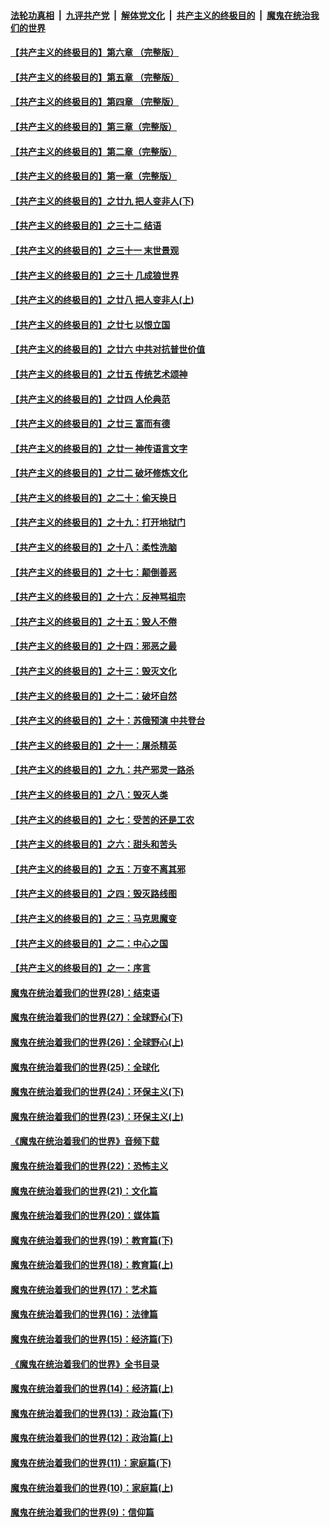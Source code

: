 ####  [法轮功真相](../../../../basic/blob/master/README.md?t=10030339) &nbsp;|&nbsp; [九评共产党](../../../../9ping.md/blob/master/README.md?t=10030339) &nbsp;|&nbsp; [解体党文化](../../../../jtdwh.md/blob/master/README.md?t=10030339)  &nbsp;|&nbsp; [共产主义的终极目的](../../../../gczydzjmd.md/blob/master/README.md?t=10030339) &nbsp;|&nbsp; [魔鬼在统治我们的世界](../../../../mgztzwmdsj.md/blob/master/README.md?t=10030339) 

#### [【共产主义的终极目的】第六章 （完整版）](../pages/nsc422/n11428913.md?t=10030339) 

#### [【共产主义的终极目的】第五章 （完整版）](../pages/nsc422/n11428912.md?t=10030339) 

#### [【共产主义的终极目的】第四章 （完整版）](../pages/nsc422/n11428907.md?t=10030339) 

#### [【共产主义的终极目的】第三章（完整版）](../pages/nsc422/n11428848.md?t=10030339) 

#### [【共产主义的终极目的】第二章（完整版）](../pages/nsc422/n11428831.md?t=10030339) 

#### [【共产主义的终极目的】第一章（完整版）](../pages/nsc422/n11417651.md?t=10030339) 

#### [【共产主义的终极目的】之廿九 把人变非人(下)](../pages/nsc422/n11344140.md?t=10030339) 

#### [【共产主义的终极目的】之三十二 结语](../pages/nsc422/n11360535.md?t=10030339) 

#### [【共产主义的终极目的】之三十一 末世景观](../pages/nsc422/n11351129.md?t=10030339) 

#### [【共产主义的终极目的】之三十 几成狼世界](../pages/nsc422/n11348280.md?t=10030339) 

#### [【共产主义的终极目的】之廿八 把人变非人(上)](../pages/nsc422/n11340492.md?t=10030339) 

#### [【共产主义的终极目的】之廿七 以恨立国](../pages/nsc422/n11336944.md?t=10030339) 

#### [【共产主义的终极目的】之廿六 中共对抗普世价值](../pages/nsc422/n11324785.md?t=10030339) 

#### [【共产主义的终极目的】之廿五 传统艺术颂神](../pages/nsc422/n11296396.md?t=10030339) 

#### [【共产主义的终极目的】之廿四 人伦典范](../pages/nsc422/n11296397.md?t=10030339) 

#### [【共产主义的终极目的】之廿三 富而有德](../pages/nsc422/n11283598.md?t=10030339) 

#### [【共产主义的终极目的】之廿一 神传语言文字](../pages/nsc422/n11263265.md?t=10030339) 

#### [【共产主义的终极目的】之廿二 破坏修炼文化](../pages/nsc422/n11245728.md?t=10030339) 

#### [【共产主义的终极目的】之二十：偷天换日](../pages/nsc422/n11238846.md?t=10030339) 

#### [【共产主义的终极目的】之十九：打开地狱门](../pages/nsc422/n11206376.md?t=10030339) 

#### [【共产主义的终极目的】之十八：柔性洗脑](../pages/nsc422/n11199994.md?t=10030339) 

#### [【共产主义的终极目的】之十七：颠倒善恶](../pages/nsc422/n11179782.md?t=10030339) 

#### [【共产主义的终极目的】之十六：反神骂祖宗](../pages/nsc422/n11166798.md?t=10030339) 

#### [【共产主义的终极目的】之十五：毁人不倦](../pages/nsc422/n11166792.md?t=10030339) 

#### [【共产主义的终极目的】之十四：邪恶之最](../pages/nsc422/n11150249.md?t=10030339) 

#### [【共产主义的终极目的】之十三：毁灭文化](../pages/nsc422/n11135227.md?t=10030339) 

#### [【共产主义的终极目的】之十二：破坏自然](../pages/nsc422/n11135214.md?t=10030339) 

#### [【共产主义的终极目的】之十：苏俄预演 中共登台](../pages/nsc422/n11118424.md?t=10030339) 

#### [【共产主义的终极目的】之十一：屠杀精英](../pages/nsc422/n11118442.md?t=10030339) 

#### [【共产主义的终极目的】之九：共产邪灵一路杀](../pages/nsc422/n11114139.md?t=10030339) 

#### [【共产主义的终极目的】之八：毁灭人类](../pages/nsc422/n11108503.md?t=10030339) 

#### [【共产主义的终极目的】之七：受苦的还是工农](../pages/nsc422/n11101809.md?t=10030339) 

#### [【共产主义的终极目的】之六：甜头和苦头](../pages/nsc422/n11096971.md?t=10030339) 

#### [【共产主义的终极目的】之五：万变不离其邪](../pages/nsc422/n11091285.md?t=10030339) 

#### [【共产主义的终极目的】之四：毁灭路线图](../pages/nsc422/n11086284.md?t=10030339) 

#### [【共产主义的终极目的】之三：马克思魔变](../pages/nsc422/n11061941.md?t=10030339) 

#### [【共产主义的终极目的】之二：中心之国](../pages/nsc422/n11047728.md?t=10030339) 

#### [【共产主义的终极目的】之一：序言](../pages/nsc422/n11086077.md?t=10030339) 

#### [魔鬼在统治着我们的世界(28)：结束语](../pages/nsc422/n10936246.md?t=10030339) 

#### [魔鬼在统治着我们的世界(27)：全球野心(下)](../pages/nsc422/n10928319.md?t=10030339) 

#### [魔鬼在统治着我们的世界(26)：全球野心(上)](../pages/nsc422/n10900318.md?t=10030339) 

#### [魔鬼在统治着我们的世界(25)：全球化](../pages/nsc422/n10788205.md?t=10030339) 

#### [魔鬼在统治着我们的世界(24)：环保主义(下)](../pages/nsc422/n10695307.md?t=10030339) 

#### [魔鬼在统治着我们的世界(23)：环保主义(上)](../pages/nsc422/n10688613.md?t=10030339) 

#### [《魔鬼在统治着我们的世界》音频下载](../pages/nsc422/n10635553.md?t=10030339) 

#### [魔鬼在统治着我们的世界(22)：恐怖主义](../pages/nsc422/n10614727.md?t=10030339) 

#### [魔鬼在统治着我们的世界(21)：文化篇](../pages/nsc422/n10597706.md?t=10030339) 

#### [魔鬼在统治着我们的世界(20)：媒体篇](../pages/nsc422/n10586579.md?t=10030339) 

#### [魔鬼在统治着我们的世界(19)：教育篇(下)](../pages/nsc422/n10564808.md?t=10030339) 

#### [魔鬼在统治着我们的世界(18)：教育篇(上)](../pages/nsc422/n10526970.md?t=10030339) 

#### [魔鬼在统治着我们的世界(17)：艺术篇](../pages/nsc422/n10499093.md?t=10030339) 

#### [魔鬼在统治着我们的世界(16)：法律篇](../pages/nsc422/n10485969.md?t=10030339) 

#### [魔鬼在统治着我们的世界(15)：经济篇(下)](../pages/nsc422/n10469975.md?t=10030339) 

#### [《魔鬼在统治着我们的世界》全书目录](../pages/nsc422/n10464261.md?t=10030339) 

#### [魔鬼在统治着我们的世界(14)：经济篇(上)](../pages/nsc422/n10457370.md?t=10030339) 

#### [魔鬼在统治着我们的世界(13)：政治篇(下)](../pages/nsc422/n10448270.md?t=10030339) 

#### [魔鬼在统治着我们的世界(12)：政治篇(上)](../pages/nsc422/n10444576.md?t=10030339) 

#### [魔鬼在统治着我们的世界(11)：家庭篇(下)](../pages/nsc422/n10440961.md?t=10030339) 

#### [魔鬼在统治着我们的世界(10)：家庭篇(上)](../pages/nsc422/n10435448.md?t=10030339) 

#### [魔鬼在统治着我们的世界(9)：信仰篇](../pages/nsc422/n10432159.md?t=10030339) 

